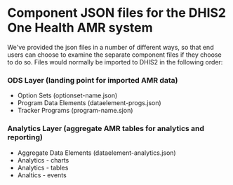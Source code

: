 # Component JSON files for the DHIS2 One Health AMR system

We've provided the json files in a number of different ways, so that end users can choose to examine the separate component files if they choose to do so.
Files would normally be imported to DHIS2 in the following order:
### ODS Layer (landing point for imported AMR data)
* Option Sets (optionset-name.json)
* Program Data Elements (dataelement-progs.json)
* Tracker Programs (program-name.sjon)
### Analytics Layer (aggregate AMR tables for analytics and reporting)
* Aggregate Data Elements (dataelement-analytics.json)
* Analytics - charts
* Analytics - tables
* Analtics - events
